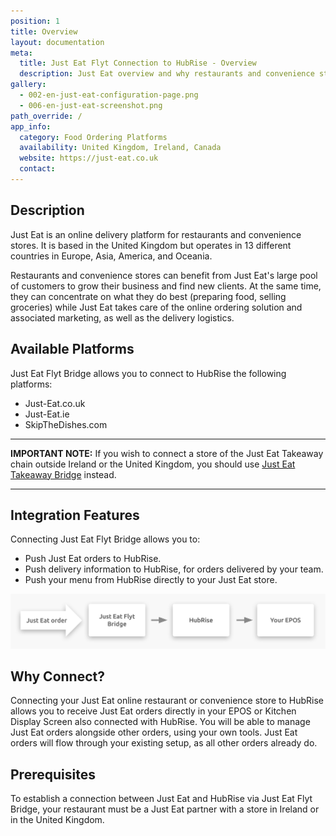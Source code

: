 ```yaml
---
position: 1
title: Overview
layout: documentation
meta:
  title: Just Eat Flyt Connection to HubRise - Overview
  description: Just Eat overview and why restaurants and convenience stores should connect it to HubRise. With a connection orders are sent to your working tools - EPOS, KDS.
gallery:
  - 002-en-just-eat-configuration-page.png
  - 006-en-just-eat-screenshot.png
path_override: /
app_info:
  category: Food Ordering Platforms
  availability: United Kingdom, Ireland, Canada
  website: https://just-eat.co.uk
  contact: 
---
```


## Description

Just Eat is an online delivery platform for restaurants and convenience stores.
It is based in the United Kingdom but operates in 13 different countries in Europe, Asia, America, and Oceania.

Restaurants and convenience stores can benefit from Just Eat's large pool of customers to grow their business and find new clients.
At the same time, they can concentrate on what they do best (preparing food, selling groceries) while Just Eat takes care of the online ordering solution and associated marketing, as well as the delivery logistics.

## Available Platforms

Just Eat Flyt Bridge allows you to connect to HubRise the following platforms:

- Just-Eat.co.uk
- Just-Eat.ie
- SkipTheDishes.com

---

**IMPORTANT NOTE:** If you wish to connect a store of the Just Eat Takeaway chain outside Ireland or the United Kingdom, you should use [Just Eat Takeaway Bridge](/apps/just-eat-takeaway/) instead.

---

## Integration Features

Connecting Just Eat Flyt Bridge allows you to:

- Push Just Eat orders to HubRise.
- Push delivery information to HubRise, for orders delivered by your team.
- Push your menu from HubRise directly to your Just Eat store.

![Diagram of the connection flow between Just Eat, Just Eat Flyt Bridge, and HubRise](../images/000-en-2x-just-eat-connection-diagram.png)

## Why Connect?

Connecting your Just Eat online restaurant or convenience store to HubRise allows you to receive Just Eat orders directly in your EPOS or Kitchen Display Screen also connected with HubRise.
You will be able to manage Just Eat orders alongside other orders, using your own tools. Just Eat orders will flow through your existing setup, as all other orders already do.

## Prerequisites

To establish a connection between Just Eat and HubRise via Just Eat Flyt Bridge, your restaurant must be a Just Eat partner with a store in Ireland or in the United Kingdom.
